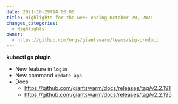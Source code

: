 ```yaml
---
date: 2021-10-29T14:00:00
title: Highlights for the week ending October 29, 2021
changes_categories:
  - Highlights
owner:
  - https://github.com/orgs/giantswarm/teams/sig-product
---
```


**kubectl gs plugin**

* New feature in `login`
* New command `update app`
* Docs
    * https://github.com/giantswarm/docs/releases/tag/v2.2.191
    * https://github.com/giantswarm/docs/releases/tag/v2.2.195
 
